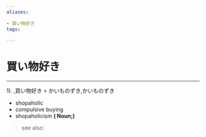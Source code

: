 ```yaml
---
aliases:
    
- 買い物好き
tags:
    
---
```


# 買い物好き
---
1).
,買い物好き > かいものずき,かいものずき

- shopaholic
- compulsive buying
- shopaholicism
**( Noun;)**
> see also: 
            